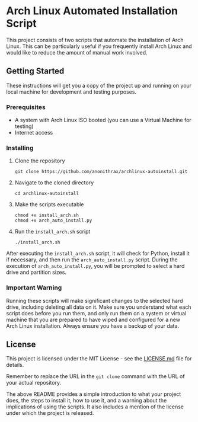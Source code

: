 # Arch Linux Automated Installation Script

This project consists of two scripts that automate the installation of Arch Linux. This can be particularly useful if you frequently install Arch Linux and would like to reduce the amount of manual work involved.

## Getting Started

These instructions will get you a copy of the project up and running on your local machine for development and testing purposes.

### Prerequisites

- A system with Arch Linux ISO booted (you can use a Virtual Machine for testing)
- Internet access

### Installing

1. Clone the repository

    ```
    git clone https://github.com/anonithrax/archlinux-autoinstall.git
    ```

2. Navigate to the cloned directory

    ```
    cd archlinux-autoinstall
    ```

3. Make the scripts executable

    ```
    chmod +x install_arch.sh
    chmod +x arch_auto_install.py
    ```

4. Run the `install_arch.sh` script

    ```
    ./install_arch.sh
    ```

After executing the `install_arch.sh` script, it will check for Python, install it if necessary, and then run the `arch_auto_install.py` script. During the execution of `arch_auto_install.py`, you will be prompted to select a hard drive and partition sizes.

### Important Warning

Running these scripts will make significant changes to the selected hard drive, including deleting all data on it. Make sure you understand what each script does before you run them, and only run them on a system or virtual machine that you are prepared to have wiped and configured for a new Arch Linux installation. Always ensure you have a backup of your data.

## License

This project is licensed under the MIT License - see the [LICENSE.md](LICENSE.md) file for details.

Remember to replace the URL in the `git clone` command with the URL of your actual repository.

The above README provides a simple introduction to what your project does, the steps to install it, how to use it, and a warning about the implications of using the scripts. It also includes a mention of the license under which the project is released.
